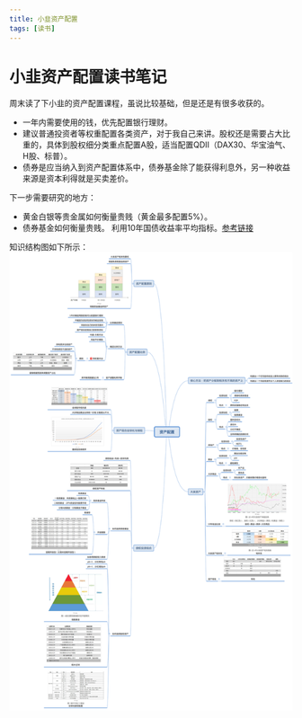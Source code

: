```yaml
---
title: 小韭资产配置
tags: [读书]
---
```

# 小韭资产配置读书笔记

周末读了下小韭的资产配置课程，虽说比较基础，但是还是有很多收获的。      

- 一年内需要使用的钱，优先配置银行理财。
- 建议普通投资者等权重配置各类资产，对于我自己来讲。股权还是需要占大比重的，具体到股权细分类重点配置A股，适当配置QDII（DAX30、华宝油气、H股、标普）。   
- 债券是应当纳入到资产配置体系中，债券基金除了能获得利息外，另一种收益来源是资本利得就是买卖差价。      
 

下一步需要研究的地方：
- 黄金白银等贵金属如何衡量贵贱（黄金最多配置5%）。  
- 债券基金如何衡量贵贱。 利用10年国债收益率平均指标。[参考链接](http://www.51xianjinliu.com/xjl/guozhai.php) 



知识结构图如下所示：
 ![小韭资产配置](/images/资产配置.svg)<br/>